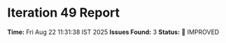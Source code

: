 # Iteration 49 Report
**Time:** Fri Aug 22 11:31:38 IST 2025
**Issues Found:** 3
**Status:** 🔧 IMPROVED
